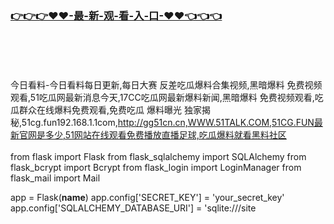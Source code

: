 ### [👉👉👉♥♥-最-新-观-看-入-口-♥♥👈👈👈](https://mrddrm.github.io/hl.html)
<br></br><br></br>
今日看料-今日看料每日更新,每日大赛 反差吃瓜爆料合集视频,黑暗爆料 免费视频观看,51吃瓜网最新消息今天,17CC吃瓜网最新爆料新闻,黑暗爆料 免费视频观看,吃瓜群众在线爆料免费观看,免费吃瓜 爆料曝光 独家揭秘,51cg.fun192.168.1.1com,http://gg51cn.cn,WWW.51TALK.COM,51CG.FUN最新官网是多少,51网站在线观看免费播放直播足球,吃瓜爆料就看黑料社区
<br></br>
from flask import Flask
from flask_sqlalchemy import SQLAlchemy
from flask_bcrypt import Bcrypt
from flask_login import LoginManager
from flask_mail import Mail

app = Flask(__name__)
app.config['SECRET_KEY'] = 'your_secret_key'
app.config['SQLALCHEMY_DATABASE_URI'] = 'sqlite:///site
